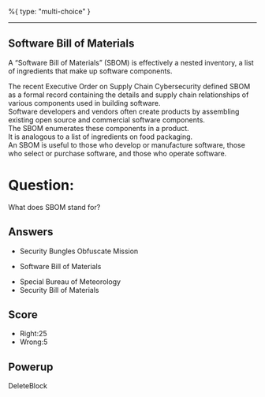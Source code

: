 %{
 type: "multi-choice"
}

---
## Software Bill of Materials
A “Software Bill of Materials” (SBOM) is
effectively a nested inventory,
a list of ingredients that make up
software components.

The recent Executive Order on Supply Chain Cybersecurity
defined SBOM as a formal record containing the details and supply chain
relationships of various components used in building software.  
Software developers and vendors often create products by
assembling existing open source and commercial software components.  
The SBOM enumerates these components in a product.  
It is analogous to a list of ingredients on food packaging.  
An SBOM is useful to those who develop or manufacture software,
those who select or purchase software, and those who operate software.  


# Question:
What does SBOM stand for?

## Answers
- Security Bungles Obfuscate Mission
* Software Bill of Materials
- Special Bureau of Meteorology
- Security Bill of Materials

## Score
- Right:25
- Wrong:5

## Powerup
DeleteBlock
